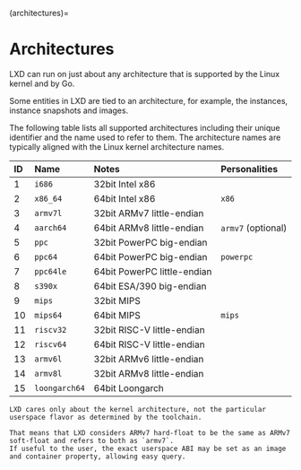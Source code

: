 (architectures)=
# Architectures

LXD can run on just about any architecture that is supported by the Linux kernel and by Go.

Some entities in LXD are tied to an architecture, for example, the instances, instance snapshots and images.

The following table lists all supported architectures including their unique identifier and the name used to refer to them.
The architecture names are typically aligned with the Linux kernel architecture names.

ID    | Name          | Notes                           | Personalities
:---  | :---          | :----                           | :------------
1     | `i686`        | 32bit Intel x86                 |
2     | `x86_64`      | 64bit Intel x86                 | `x86`
3     | `armv7l`      | 32bit ARMv7 little-endian       |
4     | `aarch64`     | 64bit ARMv8 little-endian       | `armv7` (optional)
5     | `ppc`         | 32bit PowerPC big-endian        |
6     | `ppc64`       | 64bit PowerPC big-endian        | `powerpc`
7     | `ppc64le`     | 64bit PowerPC little-endian     |
8     | `s390x`       | 64bit ESA/390 big-endian        |
9     | `mips`        | 32bit MIPS                      |
10    | `mips64`      | 64bit MIPS                      | `mips`
11    | `riscv32`     | 32bit RISC-V little-endian      |
12    | `riscv64`     | 64bit RISC-V little-endian      |
13    | `armv6l`      | 32bit ARMv6 little-endian       |
14    | `armv8l`      | 32bit ARMv8 little-endian       |
15    | `loongarch64` | 64bit Loongarch                 |

```{note}
LXD cares only about the kernel architecture, not the particular userspace flavor as determined by the toolchain.

That means that LXD considers ARMv7 hard-float to be the same as ARMv7 soft-float and refers to both as `armv7`.
If useful to the user, the exact userspace ABI may be set as an image and container property, allowing easy query.
```
